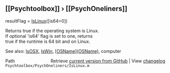 ## [[Psychtoolbox]] &#8250; [[PsychOneliners]]

resultFlag = [IsLinux](IsLinux)([is64=0])  
  
Returns true if the operating system is Linux.  
If optional 'is64' flag is set to one, returns  
true if the runtime is 64 bit and on Linux.  
  
See also: [IsOSX](IsOSX), [IsWin](IsWin), [[OSName](OSName)][(OSName)]((OSName)), computer  




<div class="code_header" style="text-align:right;">
  <span style="float:left;">Path&nbsp;&nbsp;</span> <span class="counter">Retrieve <a href=
  "https://raw.github.com/Psychtoolbox-3/Psychtoolbox-3/beta/Psychtoolbox/PsychOneliners/IsLinux.m">current version from GitHub</a> | View <a href=
  "https://github.com/Psychtoolbox-3/Psychtoolbox-3/commits/beta/Psychtoolbox/PsychOneliners/IsLinux.m">changelog</a></span>
</div>
<div class="code">
  <code>Psychtoolbox/PsychOneliners/IsLinux.m</code>
</div>

